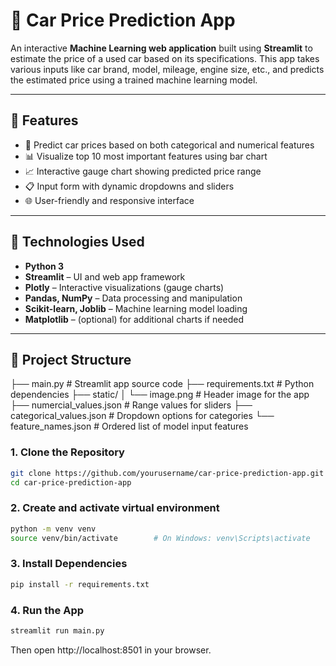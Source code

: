 # 🚗 Car Price Prediction App

An interactive **Machine Learning web application** built using **Streamlit** to estimate the price of a used car based on its specifications. This app takes various inputs like car brand, model, mileage, engine size, etc., and predicts the estimated price using a trained machine learning model.

---

## 📌 Features

- 🎯 Predict car prices based on both categorical and numerical features
- 📊 Visualize top 10 most important features using bar chart
- 📈 Interactive gauge chart showing predicted price range
- 📋 Input form with dynamic dropdowns and sliders
- 🌐 User-friendly and responsive interface

---

## 🧠 Technologies Used

- **Python 3**
- **Streamlit** – UI and web app framework
- **Plotly** – Interactive visualizations (gauge charts)
- **Pandas, NumPy** – Data processing and manipulation
- **Scikit-learn, Joblib** – Machine learning model loading
- **Matplotlib** – (optional) for additional charts if needed

---

## 📁 Project Structure
├── main.py # Streamlit app source code
├── requirements.txt # Python dependencies
├── static/
│ └── image.png # Header image for the app
├── numercial_values.json # Range values for sliders
├── categorical_values.json # Dropdown options for categories
└── feature_names.json # Ordered list of model input features


### 1. Clone the Repository

```bash
git clone https://github.com/yourusername/car-price-prediction-app.git
cd car-price-prediction-app
```

### 2. Create and activate virtual environment

```bash
python -m venv venv
source venv/bin/activate        # On Windows: venv\Scripts\activate
```

### 3. Install Dependencies

```bash
pip install -r requirements.txt
```

### 4. Run the App

```bash
streamlit run main.py
```

Then open http://localhost:8501 in your browser.


